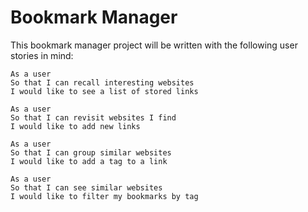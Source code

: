 # Bookmark Manager

This bookmark manager project will be written with the following user stories in mind:

```
As a user
So that I can recall interesting websites
I would like to see a list of stored links

As a user
So that I can revisit websites I find
I would like to add new links

As a user
So that I can group similar websites
I would like to add a tag to a link

As a user
So that I can see similar websites
I would like to filter my bookmarks by tag
```

<!-- Tag:   <% bm.tags.each { |this_tag| %> <%= this_tag.tag %> <% } %> -->

